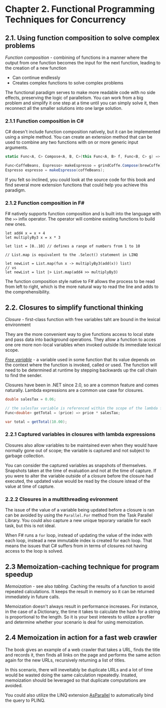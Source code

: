 # Chapter 2. Functional Programming Techniques for Concurrency

## 2.1. Using function composition to solve complex problems

*Function composition* - combining of functions in a manner where the output from one function becomes the input for the next function, leading to the creation of a new function

* Can continue endlessly
* Creates complex functions to solve complex problems

The functional paradigm serves to make more readable code with no side effects, preserving the logic of parallelism. You can work from a big problem and simplify it one step at a time until you can simply solve it, then reconnect all the smaller solutions into one large solution.

### 2.1.1 Function composition in C\#

C# doesn't include function composition natively, but it can be implemented using a simple method. You can create an extension method that can be used to combine any two functions with on or more generic input arguments.

``` c#
static Func<A, C> Compose<A, B, C>(this Func<A, B> f, Func<B, C> g) => (n) => g(f(n));

Func<CoffeBeans, Espresso> makeEspresso = grindCoffe.Compose(brewCoffe);
Espresso espresso = makeEspresso(coffeBeans);
```

If you felt so inclined, you could look at the source code for this book and find several more extension functions that could help you achieve this paradigm. 

### 2.1.2 Function composition in F\#

F# natively supports function composition and is built into the language with the `>>` infix operator. The operator will combine existing functions to build new ones.

``` f#
let add4 x = x + 4
let multiplyBy3 x = x * 3

let list = [0..10] // defines a range of numbers from 1 to 10

// List.map is equivalent to the .Select() statement in LINQ

let newList = List.map(fun x -> multiplyBy3(add(x)) list)
// vs
let newList = list |> List.map(add4 >> multiplyBy3)
```

The function composition style native to F# allows the process to be read from left to right, which is the more natural way to read the line and adds to the comprehensibility.

## 2.2. Closures to simplify functional thinking

*Closure* - first-class function with free variables taht are bound in the lexical environment

They are the more convenient way to give functions access to local state and pass data into background operations. They allow a function to acces one ore more non-local variables when invoked outside its immediate lexical scope.

*[Free variable](https://stackoverflow.com/a/21856306/3338349)* - a variable used in some function that its value depends on the context where the function is invoked, called or used. The function will need to be determined at runtime by stepping backwards up the call chain to find the sender.

Closures have been in .NET since 2.0, so are a common feature and comes naturally. Lambda expressions are a common use case for closures. 

``` c#
double salesTax = 0.06;

// the salesTax variable is referenced within the scope of the lambda function
Func<double> getTotal = (price) => price * salesTax;

var total = getTotal(10.00);
```

### 2.2.1 Captured variables in closures with lambda expressions

Closures also allow variables to be maintained even when they would have normally gone out of scope; the variable is captured and not subject to garbage collection.

You can consider the captured variables as snapshots of themselves. Snapshots taken at the time of evaluation and not at the time of capture. If you were to alter the variable outside of a closure before the closure had executed, the updated value would be read by the closure istead of the value at time of capture.

### 2.2.2 Closures in a multithreading evironment

The issue of the value of a variable being updated before a closure is ran can be avoided by using the `Parallel.For` method from the Task Parallel Library. You could also capture a new unique teporary variable for each task, but this is not ideal.

When F# runs a `for` loop, instead of updating the value of the index with each loop, instead a new immutable index is created for each loop. That means the issues that C# suffers from in terms of closures not having access to the loop is solved.

## 2.3 Memoization-caching technique for program speedup

*Memoization* - see also *tabling*. Caching the results of a function to avoid repeated calculations. It keeps the result in memory so it can be returned immediately in future calls.

Memoization doesn't always result in performance increases. For instance, in the case of a Dictionary, the time it takes to calculate the hash for a string is proportional to the length. So it is your best interests to utilize a profiler and determine whether your scenario is deal for using memoization.

## 2.4 Memoization in action for a fast web crawler

The book gives an example of a web crawler that takes a URL, finds the title and records it, then finds all links on the page and performs the same action again for the new URLs, recursively returning a list of titles.

In this scenario, there will ineveitably be duplicate URLs and a lot of time would be wasted doing the same calculation repeatedly. Insated, memoization should be leveraged so that duplicate computations are avoided.

You could also utilize the LINQ extension [AsParallel](https://docs.microsoft.com/en-us/dotnet/api/system.linq.parallelenumerable.asparallel?view=netframework-4.8) to automatically bind the query to PLINQ.
